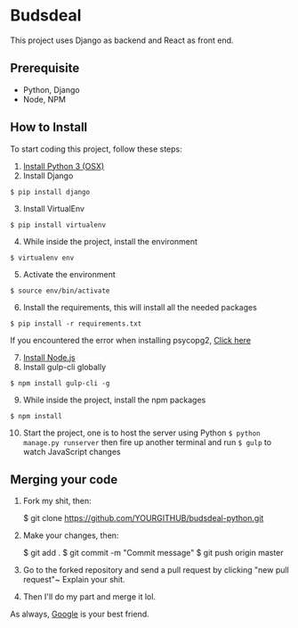 # Budsdeal

This project uses Django as backend and React as front end.

## Prerequisite

- Python, Django
- Node, NPM

## How to Install

To start coding this project, follow these steps:

1. [Install Python 3 (OSX)](http://docs.python-guide.org/en/latest/starting/install3/osx/#install3-osx)
2. Install Django 

`$ pip install django`

3. Install VirtualEnv 

`$ pip install virtualenv`

4. While inside the project, install the environment

`$ virtualenv env`

5. Activate the environment

`$ source env/bin/activate`

6. Install the requirements, this will install all the needed packages

`$ pip install -r requirements.txt`

If you encountered the error when installing psycopg2, [Click here](http://stackoverflow.com/questions/28253681/you-need-to-install-postgresql-server-dev-x-y-for-building-a-server-side-extensi)

7. [Install Node.js](https://nodejs.org/en/download/)
8. Install gulp-cli globally

`$ npm install gulp-cli -g`

9. While inside the project, install the npm packages

`$ npm install`

10. Start the project, one is to host the server using Python
`$ python manage.py runserver`
then fire up another terminal and run 
`$ gulp` to watch JavaScript changes

## Merging your code

1. Fork my shit, then:
    
    
    $ git clone https://github.com/YOURGITHUB/budsdeal-python.git
    
2. Make your changes, then:


    $ git add .
    $ git commit -m "Commit message"
    $ git push origin master
    
    
3. Go to the forked repository and send a pull request by clicking "new pull request"~ Explain your shit.
4. Then I'll do my part and merge it lol.

As always, [Google](http://www.google.com) is your best friend.
